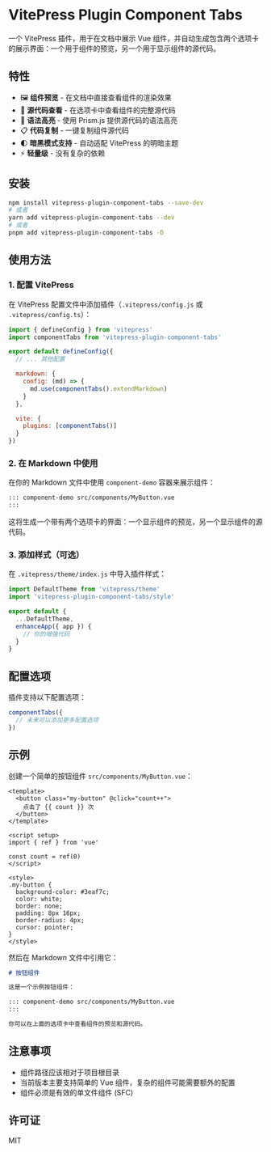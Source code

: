 # VitePress Plugin Component Tabs

一个 VitePress 插件，用于在文档中展示 Vue 组件，并自动生成包含两个选项卡的展示界面：一个用于组件的预览，另一个用于显示组件的源代码。

## 特性

- 🖼️ **组件预览** - 在文档中直接查看组件的渲染效果
- 📝 **源代码查看** - 在选项卡中查看组件的完整源代码
- 🎨 **语法高亮** - 使用 Prism.js 提供源代码的语法高亮
- 📋 **代码复制** - 一键复制组件源代码
- 🌓 **暗黑模式支持** - 自动适配 VitePress 的明暗主题
- ⚡ **轻量级** - 没有复杂的依赖

## 安装

```bash
npm install vitepress-plugin-component-tabs --save-dev
# 或者
yarn add vitepress-plugin-component-tabs --dev
# 或者
pnpm add vitepress-plugin-component-tabs -D
```

## 使用方法

### 1. 配置 VitePress

在 VitePress 配置文件中添加插件（`.vitepress/config.js` 或 `.vitepress/config.ts`）：

```js
import { defineConfig } from 'vitepress'
import componentTabs from 'vitepress-plugin-component-tabs'

export default defineConfig({
  // ... 其他配置

  markdown: {
    config: (md) => {
      md.use(componentTabs().extendMarkdown)
    }
  },

  vite: {
    plugins: [componentTabs()]
  }
})
```

### 2. 在 Markdown 中使用

在你的 Markdown 文件中使用 `component-demo` 容器来展示组件：

```markdown
::: component-demo src/components/MyButton.vue
:::
```

这将生成一个带有两个选项卡的界面：一个显示组件的预览，另一个显示组件的源代码。

### 3. 添加样式（可选）

在 `.vitepress/theme/index.js` 中导入插件样式：

```js
import DefaultTheme from 'vitepress/theme'
import 'vitepress-plugin-component-tabs/style'

export default {
  ...DefaultTheme,
  enhanceApp({ app }) {
    // 你的增强代码
  }
}
```

## 配置选项

插件支持以下配置选项：

```js
componentTabs({
  // 未来可以添加更多配置选项
})
```

## 示例

创建一个简单的按钮组件 `src/components/MyButton.vue`：

```vue
<template>
  <button class="my-button" @click="count++">
    点击了 {{ count }} 次
  </button>
</template>

<script setup>
import { ref } from 'vue'

const count = ref(0)
</script>

<style>
.my-button {
  background-color: #3eaf7c;
  color: white;
  border: none;
  padding: 8px 16px;
  border-radius: 4px;
  cursor: pointer;
}
</style>
```

然后在 Markdown 文件中引用它：

```markdown
# 按钮组件

这是一个示例按钮组件：

::: component-demo src/components/MyButton.vue
:::

你可以在上面的选项卡中查看组件的预览和源代码。
```

## 注意事项

- 组件路径应该相对于项目根目录
- 当前版本主要支持简单的 Vue 组件，复杂的组件可能需要额外的配置
- 组件必须是有效的单文件组件 (SFC)

## 许可证

MIT
